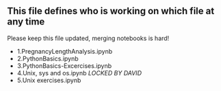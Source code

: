 ## This file defines who is working on which file at any time ##

Please keep this file updated, merging notebooks is hard!

* 1.PregnancyLengthAnalysis.ipynb
* 2.PythonBasics.ipynb
* 3.PythonBasics-Excercises.ipynb 
* 4.Unix, sys and os.ipynb *LOCKED BY DAVID*
* 5.Unix exercises.ipynb 
